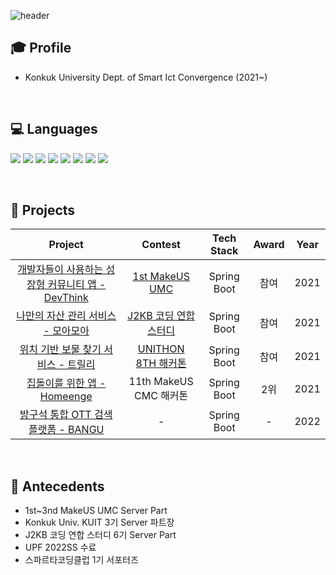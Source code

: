 ![header](https://capsule-render.vercel.app/api?type=waving&color=auto&height=220&section=header&text=Minu%20Kim&fontSize=60&animation=fadeIn&fontAlignY=38&descAlignY=51&descAlign=62)

## 🎓 Profile
- Konkuk University Dept. of Smart Ict Convergence (2021~)

<br>

## 💻 Languages
<img src="https://img.shields.io/badge/spring-6DB33F?style=for-the-badge&logo=spring&logoColor=white"> <img src="https://img.shields.io/badge/springboot-6DB33F?style=for-the-badge&logo=springboot&logoColor=white"> <img src="https://img.shields.io/badge/java-007396?style=for-the-badge&logo=java&logoColor=white"> <img src="https://img.shields.io/badge/c++-00599C?style=for-the-badge&logo=c%2B%2B&logoColor=white">
<img src="https://img.shields.io/badge/amazonaws-232F3E?style=for-the-badge&logo=amazonaws&logoColor=white">
<img src="https://img.shields.io/badge/mysql-4479A1?style=for-the-badge&logo=mysql&logoColor=white">
<img src="https://img.shields.io/badge/mariaDB-003545?style=for-the-badge&logo=mariaDB&logoColor=white">
<img src="https://img.shields.io/badge/Docker-2496ED?style=for-the-badge&logo=Docker&logoColor=white">

<br>

## 🌱 Projects

|                                              Project                                              |               Contest                |       Tech Stack       | Award | Year |
| :-----------------------------------------------------------------------------------------------: | :----------------------------------: | :--------------------: | :---: | :--: |
| [개발자들이 사용하는 성장형 커뮤니티 앱 - DevThink](https://github.com/kmw10693/DevThink_Server) | [1st MakeUS UMC](https://www.makeus.in/umc) |       Spring Boot      | 참여  | 2021 |
|       [나만의 자산 관리 서비스 - 모아모아](https://github.com/kmw10693/backend)       |    [J2KB 코딩 연합 스터디](https://www.instagram.com/j2kb.official/)    |           Spring Boot            |  참여  | 2021 |
|  [위치 기반 보물 찾기 서비스 - 트릴리](https://github.com/kmw10693/Umt_Server)  |           [UNITHON 8TH 해커톤](https://www.unit.center/unithon)           |      Spring Boot      | 참여  | 2021 |
|             [집돌이를 위한 앱 - Homeenge](https://github.com/kmw10693/CMChackton)              |      11th MakeUS CMC 해커톤     |          Spring Boot         | 2위 | 2021 |
|             [방구석 통합 OTT 검색 플랫폼 - BANGU](https://github.com/kmw10693/Bangu_Server)              |      -     |          Spring Boot         | - | 2022 |


<br>

## 🌱 Antecedents

- 1st~3nd MakeUS UMC Server Part
- Konkuk Univ. KUIT 3기 Server 파트장
- J2KB 코딩 연합 스터디 6기 Server Part
- UPF 2022SS 수료
- 스파르타코딩클럽 1기 서포터즈
  

